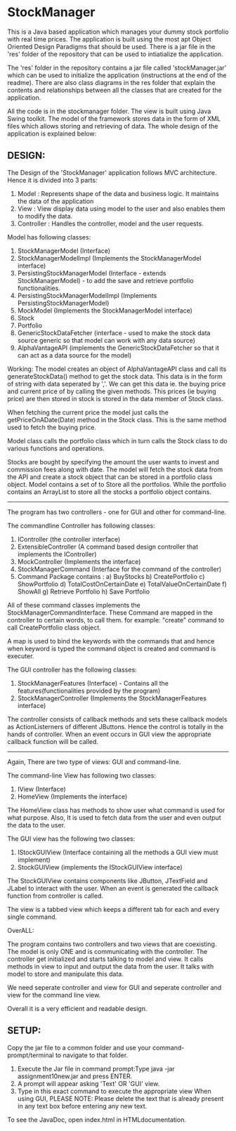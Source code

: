 # StockManager
This is a Java based application which manages your dummy stock portfolio with real time prices. The application is built using the most apt Object Oriented Design Paradigms that should be used. There is a jar file in the 'res' folder of the repository that can be used to intiatialize the application.

The 'res' folder in the repository contains a jar file called 'stockManager.jar' which can be used to initialize the application (instructions at the end of the readme). 
There are also class diagrams in the res folder that explain the contents and relationships between all the classes that are created for the application.

All the code is in the stockmanager folder. The view is built using Java Swing toolkit. The model of the framework stores data in the form of XML files which allows storing and retrieving of data. The whole design of the application is explained below:

DESIGN:
-------
The Design of the 'StockManager' application follows MVC architecture. Hence it is divided
into 3 parts:

1) Model : Represents shape of the data and business logic. 
	It maintains the data of the application
2) View : View display data using model to the user and also enables 
	them to modify the data.
3) Controller : Handles the controller, model and the user requests.

Model has following classes:

1) StockManagerModel (Interface)
2) StockManagerModelImpl (Implements the StockManagerModel interface)
3) PersistingStockManagerModel (Interface - extends StockManagerModel) - to add the 
	save and retrieve portfolio functionalities. 
4) PersistingStockManagerModelImpl (Implements PersistingStockManagerModel)
5) MockModel (Implements the StockManagerModel interface)
6) Stock 
7) Portfolio
8) GenericStockDataFetcher (interface - used to make the stock data source generic
	so that model can work with any data source)
9) AlphaVantageAPI (implements the GenericStockDataFetcher so that it can act as a
	data source for the model)

Working: The model creates an object of AlphaVantageAPI class and call its
generateStockData() method to get the stock data. This data is in the form of string
with data seperated by ','. We can get this data ie. the buying price and current price 
of by calling the given methods. This prices (ie buying price) are then stored in stock
is stored in the data member of Stock class. 

When fetching the current price the model just calls the getPriceOnADate(Date) method 
in the Stock class. This is the same method used to fetch the buying price.

Model class calls the portfolio class which in turn calls the Stock class to do various functions
and operations.

Stocks are bought by specifying the amount the user wants to invest and commission fees along
with date. The model will fetch the stock data from the API and create a stock object 
that can be stored in a portfolio class object. Model contains a set of to Store all the
portfolios. While the portfolio contains an ArrayList to store all the stocks a portfolio 
object contains.

-------------------------------------------------------------------------------------------
The program has two controllers - one for GUI and other for command-line. 

The commandline Controller has following classes:

1) IController (the controller interface)
2) ExtensibleController (A command based design controller that implements the IController)
3) MockController (Implements the interface)
4) StockManagerCommand (Interface for the command of the controller)
5) Command Package contains :   a) BuyStocks
				b) CreatePortfolio
				c) ShowPortfolio
				d) TotalCostOnCertainDate
				e) TotalValueOnCertainDate
				f) ShowAll
				g) Retrieve Portfolio
				h) Save Portfolio

All of these command classes implements the StockManagerCommandInterface.
These Command are mapped in the controller to certain words, to call them.
for example: "create" command to call CreatePortfolio class object.

A map is used to bind the keywords with the commands that and hence when keyword is typed
the command object is created and command is executer.

The GUI controller has the following classes:

1) StockManagerFeatures (Interface) - Contains all the features(functionalities provided 
	by the program)
2) StockManagerController (Implements the StockManagerFeatures interface)

The controller consists of callback methods and sets these callback models as 
ActionListerners of different JButtons. Hence the control is totally in the hands of 
controller. When an event occurs in GUI view the appropriate callback function will 
be called.

----------------------------------------------------------------------------------------------

Again, There are two type of views: GUI and command-line.

The command-line View has following two classes:
1) IView (Interface)
2) HomeView (Implements the interface)

The HomeView class has methods to show user what command is used for what purpose.
Also, It is used to fetch data from the user and even output the data to the user.


The GUI view has the following two classes:
1) IStockGUIView (Interface containing all the methods a GUI view must implement)
2) StockGUIView (implements the IStockGUIView interface)

The StockGUIView contains components like JButton, JTextField and JLabel to interact 
with the user. When an event is generated the callback function from controller is called.

The view is a tabbed view which keeps a different tab for each and every single command.

OverALL:

The program contains two controllers and two views that are coexisting. The model is only
ONE and is communicating with the controller. The controller get initialized and starts talking to model and view. It calls methods in
view to input and output the data from the user. It talks with model to store and 
manipulate this data.

We need seperate controller and view for GUI and seperate controller and view for the 
command line view.

Overall it is a very efficient and readable design.

SETUP:
------
Copy the jar file to a common folder and use your command-prompt/terminal to navigate to that folder. 
1) Execute the Jar file in command prompt:Type java -jar assignment10new.jar and press ENTER.
2) A prompt will appear asking 'Text' OR 'GUI' view.
3) Type in this exact command to execute the appropriate view
When using GUI, PLEASE NOTE: Please delete the text that is already present in any text box before entering any new text.

To see the JavaDoc, open index.html in HTMLdocumentation.

